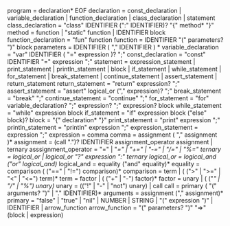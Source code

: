 program              = declaration* EOF
declaration          = const_declaration 
                      | variable_declaration 
                      | function_declaration
                      | class_declaration
                      | statement
class_declaration    = "class" IDENTIFIER (":" IDENTIFIER)? "{" method* "}" 
method               = function
                      | "static" function
                      | IDENTIFIER block
function_declaration = "fun" function
function             = IDENTIFIER "(" parameters? ")" block
parameters           = IDENTIFIER ( "," IDENTIFIER ) * 
variable_declaration = "var" IDENTIFIER ( "=" expression )? ";"
const_declaration    = "const" IDENTIFIER "=" expression ";"
statement            = expression_statement
                      | print_statement
                      | println_statement
                      | block
                      | if_statement
                      | while_statement
                      | for_statement
                      | break_statement
                      | continue_statement
                      | assert_statement
                      | return_statement
return_statement     = "return" expression? ";"
assert_statement     = "assert" logical_or ("," expression)? ";"
break_statement      = "break" ";"
continue_statement   = "continue" ";"
for_statement        = "for" variable_declaration? ";" 
                             expression? ";"
                             expression? 
                             block
while_statement      = "while" expression block
if_statement         = "if" expression block ("else" block)? 
block                = "{" declaration* "}"
print_statement      = "print" expression ";"
println_statement      = "println" expression ";"
expression_statement = expression ";"
expression           = comma
comma                = assignment ( "," assignment )*
assignment           = (call ".")? IDENTIFIER assignment_operator assignment | ternary
asssignment_operator = "=" | "*=" | "+=" | "-=" | "/=" | "%="
ternary              = logical_or | logical_or "?" expression ":" ternary
logical_or           = logical_and ("or" logical_and)*
logical_and          = equality ("and" equality)*
equality             = comparison ( ("==" | "!=") comparison)*
comparison           = term | ( (">" | ">=" | "<" | "<=") term)*
term                 = factor | ( ("+" | "-") factor)*
factor               = unary | ( ("*" | "/" | "%") unary)*
unary                = (("!" | "-" | "not") unary) | call
call                 = primary ( "(" arguments? ")" | "." IDENTIFIER)*
arguments            = assignment ("," assignment)*
primary              = "false" | "true" | "nil"
                      | NUMBER | STRING | "(" expression ")"
                      | IDENTIFIER
                      | arrow_function
arrow_function   = "(" parameters? ")" "=>" (block | expression)
